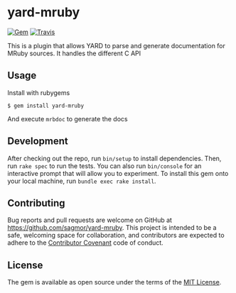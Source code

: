 # yard-mruby

[![Gem](https://img.shields.io/gem/v/yard-mruby.svg)](https://rubygems.org/gems/yard-mruby)
[![Travis](https://img.shields.io/travis/sagmor/yard-mruby.svg)](https://travis-ci.org/sagmor/yard-mruby)

This is a plugin that allows YARD to parse and generate documentation for MRuby sources.
It handles the different C API

## Usage

Install with rubygems

    $ gem install yard-mruby

And execute `mrbdoc` to generate the docs

## Development

After checking out the repo, run `bin/setup` to install dependencies. Then, run `rake spec` to run the tests. You can also run `bin/console` for an interactive prompt that will allow you to experiment.
To install this gem onto your local machine, run `bundle exec rake install`.

## Contributing

Bug reports and pull requests are welcome on GitHub at https://github.com/sagmor/yard-mruby. This project is intended to be a safe, welcoming space for collaboration, and contributors are expected to adhere to the [Contributor Covenant](http://contributor-covenant.org) code of conduct.


## License

The gem is available as open source under the terms of the [MIT License](http://opensource.org/licenses/MIT).

